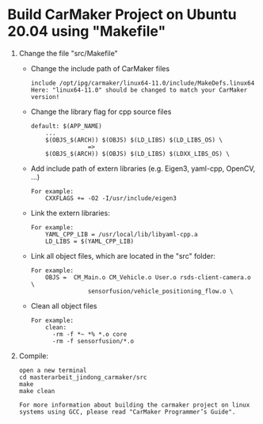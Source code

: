 # Build CarMaker Project on Ubuntu 20.04 using "Makefile"
1. Change the file "src/Makefile"
	- Change the include path of CarMaker files
		```shell script
		include /opt/ipg/carmaker/linux64-11.0/include/MakeDefs.linux64
		Here: "linux64-11.0" should be changed to match your CarMaker version!
		```
	- Change the library flag for cpp source files
		```shell script
		default: $(APP_NAME)
			...
			$(OBJS_$(ARCH)) $(OBJS) $(LD_LIBS) $(LD_LIBS_OS) \
					 	=>
			$(OBJS_$(ARCH)) $(OBJS) $(LD_LIBS) $(LDXX_LIBS_OS) \
		```
	- Add include path of extern libraries (e.g. Eigen3, yaml-cpp, OpenCV, ...)
		```shell script
		For example:
			CXXFLAGS += -O2 -I/usr/include/eigen3          
		```
	- Link the extern libraries:
		```shell script
		For example:
			YAML_CPP_LIB = /usr/local/lib/libyaml-cpp.a 
			LD_LIBS = $(YAML_CPP_LIB)
		```
	- Link all object files, which are located in the "src" folder:
		```shell script
		For example:
			OBJS =  CM_Main.o CM_Vehicle.o User.o rsds-client-camera.o \
		                sensorfusion/vehicle_positioning_flow.o \
		```
	- Clean all object files
  		```shell script
		For example:
			clean:
			  -rm -f *~ *% *.o core
			  -rm -f sensorfusion/*.o
		```

2. Compile:
	```shell script
	open a new terminal
	cd masterarbeit_jindong_carmaker/src
	make
	make clean
	```
	```shell script
	For more information about building the carmaker project on linux systems using GCC, please read "CarMaker Programmer’s Guide".
	```



